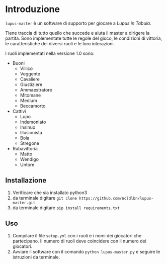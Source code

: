 # Introduzione
`lupus-master` è un software di supporto per giocare a *Lupus in Tabula*.

Tiene traccia di tutto quello che succede e aiuta il master a dirigere la partita.
Sono implementate tutte le regole del gioco, le condizioni di vittoria, le caratteristiche dei diversi ruoli e le loro interazioni.

I ruoli implementati nella versione 1.0 sono:
- Buoni
  - Villico
  - Veggente
  - Cavaliere
  - Giustiziere
  - Ammaestratore
  - Mitomane
  - Medium
  - Beccamorto
- Cattivi
  - Lupo
  - Indemoniato
  - Insinuo
  - Illusionista
  - Boia
  - Stregone
- Rubavittoria
  - Matto
  - Wendigo
  - Untore

## Installazione
1. Verificare che sia installato python3
2. da terminale digitare `git clone https://github.com/ncldlbn/lupus-master.git`
3. da terminale digitare `pip install requirements.txt`

## Uso
1. Compilare il file `setup.yml` con i ruoli e i nomi dei giocatori che partecipano. 
Il numero di ruoli deve coincidere con il numero dei giocatori.
2. Avviare il software con il comando `python lupus-master.py` e seguire le istruzioni da terminale.